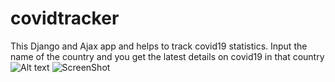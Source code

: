 # covidtracker
This Django and Ajax app and  helps to track covid19 statistics. Input the name of the country and you get the latest details on covid19 in that country
![Alt text](/../covidtracker/static/images/example.PNG?raw=true "image")
![ScreenShot](https://raw.github.com/tim119/covidtracker/maseter/static/images/example.PNG?raw=true)

